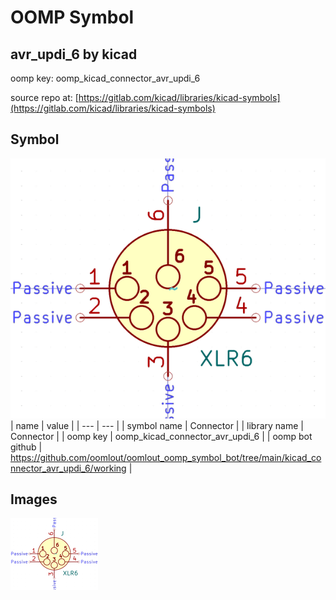 # OOMP Symbol  
## avr_updi_6  by kicad  
  
oomp key: oomp_kicad_connector_avr_updi_6  
  
source repo at: [https://gitlab.com/kicad/libraries/kicad-symbols](https://gitlab.com/kicad/libraries/kicad-symbols)  
## Symbol  
  
[![working.png](working_600.png)](working.png)  
| name | value | 
| --- | --- | 
| symbol name | Connector | 
| library name | Connector | 
| oomp key | oomp_kicad_connector_avr_updi_6 | 
| oomp bot github | https://github.com/oomlout/oomlout_oomp_symbol_bot/tree/main/kicad_connector_avr_updi_6/working | 
## Images  
  
[![working.png](working_140.png)](working.png)  

